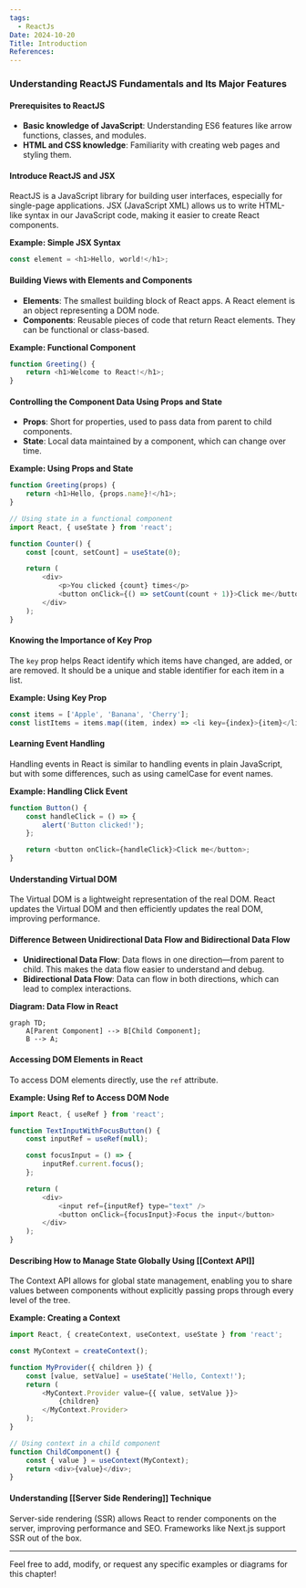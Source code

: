 ```yaml
---
tags:
  - ReactJs
Date: 2024-10-20
Title: Introduction
References:
---
```

### Understanding ReactJS Fundamentals and Its Major Features

#### Prerequisites to ReactJS
- **Basic knowledge of JavaScript**: Understanding ES6 features like arrow functions, classes, and modules.
- **HTML and CSS knowledge**: Familiarity with creating web pages and styling them.

#### Introduce ReactJS and JSX
ReactJS is a JavaScript library for building user interfaces, especially for single-page applications. JSX (JavaScript XML) allows us to write HTML-like syntax in our JavaScript code, making it easier to create React components.

**Example: Simple JSX Syntax**
```javascript
const element = <h1>Hello, world!</h1>;
```

#### Building Views with Elements and Components
- **Elements**: The smallest building block of React apps. A React element is an object representing a DOM node.
- **Components**: Reusable pieces of code that return React elements. They can be functional or class-based.

**Example: Functional Component**
```javascript
function Greeting() {
    return <h1>Welcome to React!</h1>;
}
```

#### Controlling the Component Data Using Props and State
- **Props**: Short for properties, used to pass data from parent to child components.
- **State**: Local data maintained by a component, which can change over time.

**Example: Using Props and State**
```javascript
function Greeting(props) {
    return <h1>Hello, {props.name}!</h1>;
}

// Using state in a functional component
import React, { useState } from 'react';

function Counter() {
    const [count, setCount] = useState(0);

    return (
        <div>
            <p>You clicked {count} times</p>
            <button onClick={() => setCount(count + 1)}>Click me</button>
        </div>
    );
}
```

#### Knowing the Importance of Key Prop
The `key` prop helps React identify which items have changed, are added, or are removed. It should be a unique and stable identifier for each item in a list.

**Example: Using Key Prop**
```javascript
const items = ['Apple', 'Banana', 'Cherry'];
const listItems = items.map((item, index) => <li key={index}>{item}</li>);
```

#### Learning Event Handling
Handling events in React is similar to handling events in plain JavaScript, but with some differences, such as using camelCase for event names.

**Example: Handling Click Event**
```javascript
function Button() {
    const handleClick = () => {
        alert('Button clicked!');
    };

    return <button onClick={handleClick}>Click me</button>;
}
```

#### Understanding Virtual DOM
The Virtual DOM is a lightweight representation of the real DOM. React updates the Virtual DOM and then efficiently updates the real DOM, improving performance.

#### Difference Between Unidirectional Data Flow and Bidirectional Data Flow
- **Unidirectional Data Flow**: Data flows in one direction—from parent to child. This makes the data flow easier to understand and debug.
- **Bidirectional Data Flow**: Data can flow in both directions, which can lead to complex interactions.

**Diagram: Data Flow in React**
```mermaid
graph TD;
    A[Parent Component] --> B[Child Component];
    B --> A;
```

#### Accessing DOM Elements in React
To access DOM elements directly, use the `ref` attribute.

**Example: Using Ref to Access DOM Node**
```javascript
import React, { useRef } from 'react';

function TextInputWithFocusButton() {
    const inputRef = useRef(null);

    const focusInput = () => {
        inputRef.current.focus();
    };

    return (
        <div>
            <input ref={inputRef} type="text" />
            <button onClick={focusInput}>Focus the input</button>
        </div>
    );
}
```

#### Describing How to Manage State Globally Using [[Context API]]
The Context API allows for global state management, enabling you to share values between components without explicitly passing props through every level of the tree.

**Example: Creating a Context**
```javascript
import React, { createContext, useContext, useState } from 'react';

const MyContext = createContext();

function MyProvider({ children }) {
    const [value, setValue] = useState('Hello, Context!');
    return (
        <MyContext.Provider value={{ value, setValue }}>
            {children}
        </MyContext.Provider>
    );
}

// Using context in a child component
function ChildComponent() {
    const { value } = useContext(MyContext);
    return <div>{value}</div>;
}
```

#### Understanding [[Server Side Rendering]] Technique
Server-side rendering (SSR) allows React to render components on the server, improving performance and SEO. Frameworks like Next.js support SSR out of the box.

---

Feel free to add, modify, or request any specific examples or diagrams for this chapter!